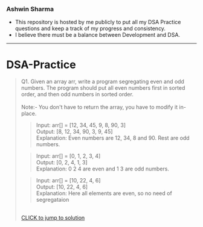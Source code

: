 ### Ashwin Sharma
- This repository is hosted by me publicly to put all my DSA Practice questions and keep a track of my progress and consistency. 
- I believe there must be a balance between Development and DSA.

------

# DSA-Practice

> Q1. Given an array arr, write a program segregating even and odd numbers. The program should put all even numbers first in sorted order, and then odd numbers in sorted order.
> <br><br> Note:- You don't have to return the array, you have to modify it in-place.
>> Input: arr[] = [12, 34, 45, 9, 8, 90, 3]
>> <br> Output: [8, 12, 34, 90, 3, 9, 45]
>> <br> Explanation: Even numbers are 12, 34, 8 and 90. Rest are odd numbers.
>
>> Input: arr[] = [0, 1, 2, 3, 4]
>> <br> Output: [0, 2, 4, 1, 3]
>> <br> Explanation: 0 2 4 are even and 1 3 are odd numbers.
> 
>> Input: arr[] = [10, 22, 4, 6]
>> <br> Output: [10, 22, 4, 6]
>> <br> Explanation: Here all elements are even, so no need of segregataion
>
> <br>[CLICK to jump to solution](src/EvenOddSegregation.java)